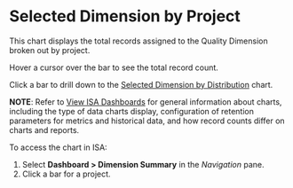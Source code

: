 # Selected Dimension by Project

This chart displays the total records assigned to the Quality Dimension
broken out by project.

Hover a cursor over the bar to see the total record count.

Click a bar to drill down to the [Selected Dimension by
Distribution](Selected_Dimension_by_Distribution.htm) chart.

<span style="font-weight: bold;">NOTE</span>: Refer to [View ISA
Dashboards](View_ISA_Dashboards.htm) for general information about
charts, including the type of data charts display, configuration of
retention parameters for metrics and historical data, and how record
counts differ on charts and reports.

To access the chart in ISA:

1.  Select <span style="font-weight: bold;">Dashboard \> Dimension
    Summary</span> in the
    <span style="font-style: italic;">Navigation</span> pane.
2.  Click a bar for a project.
